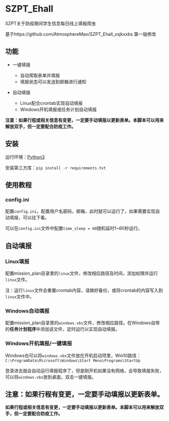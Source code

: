 # SZPT_Ehall
SZPT关于防疫期间学生信息每日线上填报爬虫

基于https://github.com/AtmosphereMao/SZPT_Ehall_xsjkxxbs 第一版修改



## 功能

- 一键填报
  - 自动爬取表单并填报
  - 填报状态可以发送到邮箱进行通知

- 自动填报
  - Linux配合crontab实现自动填报
  - Windows开机填报或任务计划自动填报

**注意：如果行程或相关信息有变更，一定要手动填报以更新表单。本脚本可以用来解放双手，但一定要配合防疫工作。**



## 安装

运行环境：[Python3](https://www.python.org/)

安装第三方库：`pip install -r requirements.txt`



## 使用教程

### config.ini

配置`config.ini`，配置用户名密码，邮箱，此时就可以运行了，如果需要实现自动填报，可以往下看。

可以在`config.ini`文件中配置`time_sleep = 60`随机延时1~60秒运行。



## 自动填报

### Linux填报

配置mission_plan目录里的`linux`文件，修改相应路径及时间，添加权限并运行`linux`文件。

注：运行`linux`文件会重置crontab内容，请做好备份，或将crontab的内容写入到`linux`文件中。  



### Windows自动填报

配置mission_plan目录里的`windows.vbs`文件，修改相应路径。在Windows自带的**任务计划程序**中添加该文件，定时运行以实现自动填报。



### Windows开机填报/一键填报

Windows也可以将`windows.vbs`文件放在开机启动项里，Win10路径：`C:\ProgramData\Microsoft\Windows\Start Menu\Programs\StartUp`

登录进去就会自动运行填报程序了，但是刚开机如果没有网络，会导致填报失败，可以将`windows.vbs`放到桌面，双击一键填报。



## **注意：如果行程有变更，一定要手动填报以更新表单。**

**如果行程或相关信息有变更，一定要手动填报以更新表单。本脚本可以用来解放双手，但一定要配合防疫工作。**

